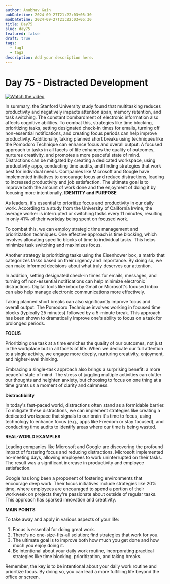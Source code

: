 ```yaml
---
author: Anubhav Gain
pubDatetime: 2024-09-27T21:22:03+05:30
modDatetime: 2024-09-27T21:22:03+05:30
title: Day75
slug: day75
featured: false
draft: true
tags:
  - tag1
  - tag2
description: Add your description here.
---
```


# Day 75 - Distracted Development

[![Watch the video](/thumbnails/day75.png)](https://www.youtube.com/watch?v=6uQtmh6MEYA)

In summary, the Stanford University study found that multitasking reduces productivity and negatively impacts attention span, memory retention, and task switching. The constant bombardment of electronic information also affects cognitive abilities. To combat this, strategies like time blocking, prioritizing tasks, setting designated check-in times for emails, turning off non-essential notifications, and creating focus periods can help improve productivity. Additionally, taking planned short breaks using techniques like the Pomodoro Technique can enhance focus and overall output. A focused approach to tasks in all facets of life enhances the quality of outcomes, nurtures creativity, and promotes a more peaceful state of mind. Distractions can be mitigated by creating a dedicated workspace, using productivity apps, conducting time audits, and finding strategies that work best for individual needs. Companies like Microsoft and Google have implemented initiatives to encourage focus and reduce distractions, leading to increased productivity and job satisfaction. The ultimate goal is to improve both the amount of work done and the enjoyment of doing it by focusing more intentionally.
**IDENTITY and PURPOSE**

As leaders, it's essential to prioritize focus and productivity in our daily work. According to a study from the University of California Irvine, the average worker is interrupted or switching tasks every 11 minutes, resulting in only 41% of their workday being spent on focused work.

To combat this, we can employ strategic time management and prioritization techniques. One effective approach is time blocking, which involves allocating specific blocks of time to individual tasks. This helps minimize task switching and maximizes focus.

Another strategy is prioritizing tasks using the Eisenhower box, a matrix that categorizes tasks based on their urgency and importance. By doing so, we can make informed decisions about what truly deserves our attention.

In addition, setting designated check-in times for emails, messages, and turning off non-essential notifications can help minimize electronic distractions. Digital tools like inbox by Gmail or Microsoft's focused inbox can also help manage electronic communications more effectively.

Taking planned short breaks can also significantly improve focus and overall output. The Pomodoro Technique involves working in focused time blocks (typically 25 minutes) followed by a 5-minute break. This approach has been shown to dramatically improve one's ability to focus on a task for prolonged periods.

**FOCUS**

Prioritizing one task at a time enriches the quality of our outcomes, not just in the workplace but in all facets of life. When we dedicate our full attention to a single activity, we engage more deeply, nurturing creativity, enjoyment, and higher-level thinking.

Embracing a single-task approach also brings a surprising benefit: a more peaceful state of mind. The stress of juggling multiple activities can clutter our thoughts and heighten anxiety, but choosing to focus on one thing at a time grants us a moment of clarity and calmness.

**Distractibility**

In today's fast-paced world, distractions often stand as a formidable barrier. To mitigate these distractions, we can implement strategies like creating a dedicated workspace that signals to our brain it's time to focus, using technology to enhance focus (e.g., apps like Freedom or stay focused), and conducting time audits to identify areas where our time is being wasted.

**REAL-WORLD EXAMPLES**

Leading companies like Microsoft and Google are discovering the profound impact of fostering focus and reducing distractions. Microsoft implemented no-meeting days, allowing employees to work uninterrupted on their tasks. The result was a significant increase in productivity and employee satisfaction.

Google has long been a proponent of fostering environments that encourage deep work. Their focus initiatives include strategies like 20% time, where employees are encouraged to spend a portion of their workweek on projects they're passionate about outside of regular tasks. This approach has sparked innovation and creativity.

**MAIN POINTS**

To take away and apply in various aspects of your life:

1. Focus is essential for doing great work.
2. There's no one-size-fits-all solution; find strategies that work for you.
3. The ultimate goal is to improve both how much you get done and how much you enjoy doing it.
4. Be intentional about your daily work routine, incorporating practical strategies like time blocking, prioritization, and taking breaks.

Remember, the key is to be intentional about your daily work routine and prioritize focus. By doing so, you can lead a more fulfilling life beyond the office or screen.
